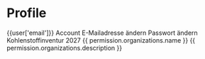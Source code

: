 <script setup>
    import LoginForm from '../components/LoginForm.vue';
    import Credentials from '../components/Credentials.vue';
    import { ref, onMounted, getCurrentInstance } from 'vue';
    import { createClient } from '@supabase/supabase-js';
    import OrganizationsAdmins from '../components/organizations/OrganizationsAdmins.vue';
    import { withBase } from 'vitepress'
    import Firewall from '../components/Firewall.vue';

    const instance = getCurrentInstance();
    const apikey = instance.appContext.config.globalProperties.$apikey;
    const url = instance.appContext.config.globalProperties.$url;

    const supabase = createClient(url, apikey);

    const data = ref({});
    const access_token = ref('');
    const jwtPayload = ref({});
    const is_admin = ref(false);
    const state_responsible = ref(null);
    const troop_id = ref(null);
    const state_responsible_name = ref(null);

    const isActive = ref(false);

    const user = ref({});
    const users_profile = ref({});
    const organization = ref({});

    const organizationsAccess = ref([]);

    function parseJwt (token) {
        var base64Url = token.split('.')[1];
        var base64 = base64Url.replace(/-/g, '+').replace(/_/g, '/');
        var jsonPayload = decodeURIComponent(window.atob(base64).split('').map(function(c) {
            return '%' + ('00' + c.charCodeAt(0).toString(16)).slice(-2);
        }).join(''));

        return JSON.parse(jsonPayload);
    };

    async function _getStateResponsibleName(stateCode){
        await supabase.schema('lookup').from('lookup_state').select('name_de, name_en').eq('code', stateCode).single().then(({ data, error }) => {
            if (error) {
                console.error(error);
                return;
            }
            state_responsible_name.value = data.name_de;
        });
    }
    async function _getUsersProfile(userId){
        await supabase.from('users_profile').select().eq('id', userId).single().then(({ data, error }) => {
            if (error) {
                console.error(error);
                return;
            }
            users_profile.value = data;
            //_getOrganizationById(data.organization_id);
        });
    }
    async function _getOrganizations(userId){
        
        await supabase.from('users_permissions').select("*, organizations(*)").eq('user_id', userId).then(({ data, error }) => {
            if (error) {
                console.error(error);
                return;
            }
            organizationsAccess.value = data;
            console.log('Organizations Access:', organizationsAccess.value);
        });

    }

    onMounted(async () => {
        const { data, error } = await supabase.auth.getSession()
        if (data.session) {
            user.value = data.session.user;
            _getUsersProfile(data.session.user.id);
            _getOrganizations(data.session.user.id);
        }
    });

    const _toChangeEmail = () => {
        window.location.href = './change-email';
    };
    const _toChangePassword = () => {
        window.location.href = './reset-password';
    };
    const _toOrganization = (organization_id) => {
        window.location.href = withBase('/dashboard/organizations?organization=' + organization_id);
    };

</script>

<Firewall>

# Profile

<v-card class="my-4">
    <v-list>
        <v-list-item>
            <template v-slot:prepend>
                <v-avatar >
                    <v-icon>mdi-account</v-icon>
                </v-avatar>
            </template>
            <v-list-item-title>{{user['email']}}</v-list-item-title>

<template v-slot:append>
<v-tooltip text="Organization Admin">
    <template v-slot:activator="{ props }">
        <v-icon
            v-if="users_profile['is_organization_admin']"
            icon="mdi-shield-crown"
            variant="text"
            v-bind="props"
        ></v-icon>
    </template>
</v-tooltip>
</template>

</v-list-item>
</v-list>
</v-card>


<v-list>
    <v-list-subheader>Account</v-list-subheader>
    <v-list-item @click="_toChangeEmail">
        <v-list-item-title>E-Mailadresse ändern</v-list-item-title>
        <v-list-item-subtitle></v-list-item-subtitle>
        <template v-slot:append>
            <v-btn
                v-if="users_profile['is_organization_admin']"
                icon="mdi-chevron-right"
                variant="text"
            ></v-btn>
        </template>
    </v-list-item>
    <v-list-item  @click="_toChangePassword">
        <v-list-item-title>Passwort ändern</v-list-item-title>
        <v-list-item-subtitle></v-list-item-subtitle>
        <template v-slot:append>
            <v-btn
                v-if="users_profile['is_organization_admin']"
                icon="mdi-chevron-right"
                variant="text"
            ></v-btn>
        </template>
    </v-list-item>
</v-list>

<v-card class="my-4">
    <v-list>
        <v-list-subheader>Kohlenstoffinventur 2027</v-list-subheader>
        <v-list-item v-for="permission in organizationsAccess" :key="permission.id" @click="_toOrganization(permission.organizations.id)">
            <v-list-item-title>{{ permission.organizations.name }}</v-list-item-title>
            <v-list-item-subtitle>{{ permission.organizations.description }}</v-list-item-subtitle>
        </v-list-item>
    </v-list>
</v-card>
<LoginForm/>

</Firewall>
